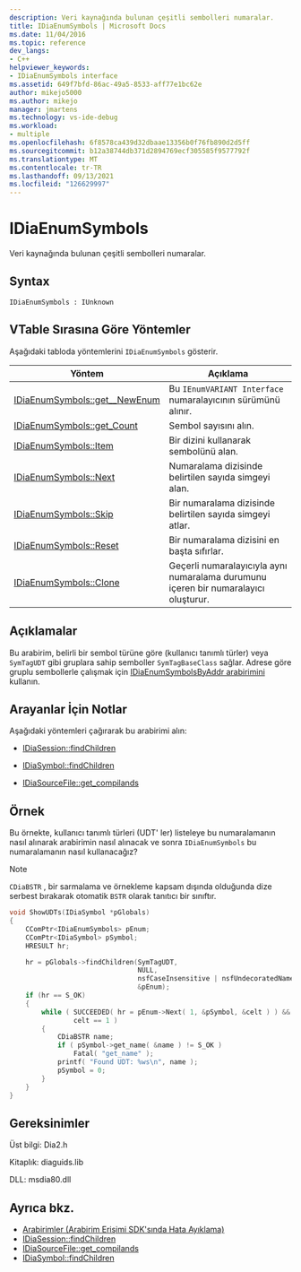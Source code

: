 ```yaml
---
description: Veri kaynağında bulunan çeşitli sembolleri numaralar.
title: IDiaEnumSymbols | Microsoft Docs
ms.date: 11/04/2016
ms.topic: reference
dev_langs:
- C++
helpviewer_keywords:
- IDiaEnumSymbols interface
ms.assetid: 649f7bfd-86ac-49a5-8533-aff77e1bc62e
author: mikejo5000
ms.author: mikejo
manager: jmartens
ms.technology: vs-ide-debug
ms.workload:
- multiple
ms.openlocfilehash: 6f8578ca439d32dbaae13356b0f76fb890d2d5ff
ms.sourcegitcommit: b12a38744db371d2894769ecf305585f9577792f
ms.translationtype: MT
ms.contentlocale: tr-TR
ms.lasthandoff: 09/13/2021
ms.locfileid: "126629997"
---
```

# <a name="idiaenumsymbols"></a>IDiaEnumSymbols
Veri kaynağında bulunan çeşitli sembolleri numaralar.

## <a name="syntax"></a>Syntax

```
IDiaEnumSymbols : IUnknown
```

## <a name="methods-in-vtable-order"></a>VTable Sırasına Göre Yöntemler
Aşağıdaki tabloda yöntemlerini `IDiaEnumSymbols` gösterir.

|Yöntem|Açıklama|
|------------|-----------------|
|[IDiaEnumSymbols::get__NewEnum](../../debugger/debug-interface-access/idiaenumsymbols-get-newenum.md)|Bu `IEnumVARIANT Interface` numaralayıcının sürümünü alınır.|
|[IDiaEnumSymbols::get_Count](../../debugger/debug-interface-access/idiaenumsymbols-get-count.md)|Sembol sayısını alın.|
|[IDiaEnumSymbols::Item](../../debugger/debug-interface-access/idiaenumsymbols-item.md)|Bir dizini kullanarak sembolünü alan.|
|[IDiaEnumSymbols::Next](../../debugger/debug-interface-access/idiaenumsymbols-next.md)|Numaralama dizisinde belirtilen sayıda simgeyi alan.|
|[IDiaEnumSymbols::Skip](../../debugger/debug-interface-access/idiaenumsymbols-skip.md)|Bir numaralama dizisinde belirtilen sayıda simgeyi atlar.|
|[IDiaEnumSymbols::Reset](../../debugger/debug-interface-access/idiaenumsymbols-reset.md)|Bir numaralama dizisini en başta sıfırlar.|
|[IDiaEnumSymbols::Clone](../../debugger/debug-interface-access/idiaenumsymbols-clone.md)|Geçerli numaralayıcıyla aynı numaralama durumunu içeren bir numaralayıcı oluşturur.|

## <a name="remarks"></a>Açıklamalar
Bu arabirim, belirli bir sembol türüne göre (kullanıcı tanımlı türler) veya `SymTagUDT` gibi gruplara sahip semboller `SymTagBaseClass` sağlar. Adrese göre gruplu sembollerle çalışmak için [IDiaEnumSymbolsByAddr arabirimini](../../debugger/debug-interface-access/idiaenumsymbolsbyaddr.md) kullanın.

## <a name="notes-for-callers"></a>Arayanlar İçin Notlar
Aşağıdaki yöntemleri çağırarak bu arabirimi alın:

- [IDiaSession::findChildren](../../debugger/debug-interface-access/idiasession-findchildren.md)

- [IDiaSymbol::findChildren](../../debugger/debug-interface-access/idiasymbol-findchildren.md)

- [IDiaSourceFile::get_compilands](../../debugger/debug-interface-access/idiasourcefile-get-compilands.md)

## <a name="example"></a>Örnek
Bu örnekte, kullanıcı tanımlı türleri (UDT' ler) listeleye bu numaralamanın nasıl alınarak arabirimin nasıl alınacak ve sonra `IDiaEnumSymbols` bu numaralamanın nasıl kullanacağız?

> [!NOTE]
> `CDiaBSTR` , bir sarmalama ve örnekleme kapsam dışında olduğunda dize serbest bırakarak otomatik `BSTR` olarak tanıtıcı bir sınıftır.

```C++
void ShowUDTs(IDiaSymbol *pGlobals)
{
    CComPtr<IDiaEnumSymbols> pEnum;
    CComPtr<IDiaSymbol> pSymbol;
    HRESULT hr;

    hr = pGlobals->findChildren(SymTagUDT,
                                NULL,
                                nsfCaseInsensitive | nsfUndecoratedName,
                                &pEnum);
    if (hr == S_OK)
    {
        while ( SUCCEEDED( hr = pEnum->Next( 1, &pSymbol, &celt ) ) &&
                celt == 1 )
        {
            CDiaBSTR name;
            if ( pSymbol->get_name( &name ) != S_OK )
                Fatal( "get_name" );
            printf( "Found UDT: %ws\n", name );
            pSymbol = 0;
        }
    }
}
```

## <a name="requirements"></a>Gereksinimler
Üst bilgi: Dia2.h

Kitaplık: diaguids.lib

DLL: msdia80.dll

## <a name="see-also"></a>Ayrıca bkz.
- [Arabirimler (Arabirim Erişimi SDK'sında Hata Ayıklama)](../../debugger/debug-interface-access/interfaces-debug-interface-access-sdk.md)
- [IDiaSession::findChildren](../../debugger/debug-interface-access/idiasession-findchildren.md)
- [IDiaSourceFile::get_compilands](../../debugger/debug-interface-access/idiasourcefile-get-compilands.md)
- [IDiaSymbol::findChildren](../../debugger/debug-interface-access/idiasymbol-findchildren.md)
